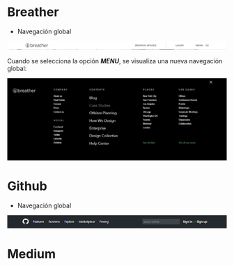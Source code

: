 # Breather

+ Navegación global

![Global 1](assets/docs/breathe/global1.png)

Cuando se selecciona la opción __*MENU*__, se visualiza una nueva navegación global:

![Global 2](assets/docs/breathe/global2.jpg)

# Github

+  Navegación global

![Global](assets/docs/github/global1.jpg)

# Medium
